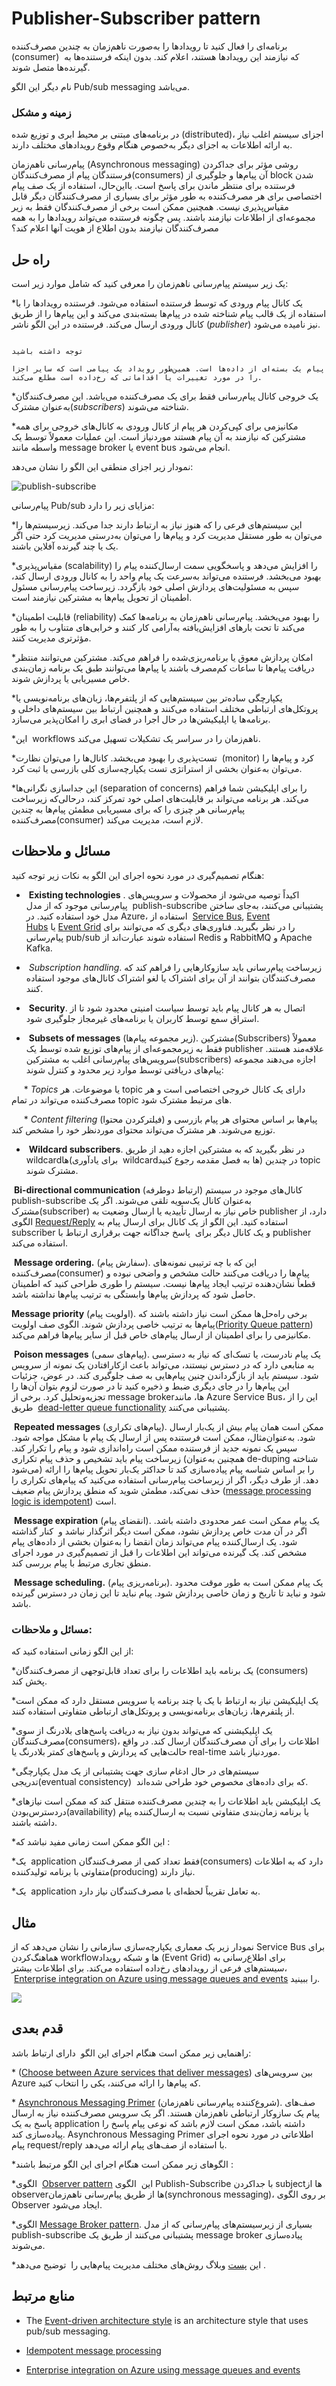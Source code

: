 # ‏Publisher-Subscriber pattern

  

برنامه‌ای را فعال کنید تا رویدادها را به‌صورت ناهم‌زمان به چندین مصرف‌کننده (consumer)  که نیازمند این رویدادها هستند، اعلام کند. بدون اینکه فرستنده‌ها به گیرنده‌ها متصل شوند.  

نام دیگر این الگو Pub/sub messaging می‌باشد.

  

### **زمینه و مشکل**

  

در برنامه‌‌های مبتنی بر محیط ابری و توزیع شده (distributed)، اجزای سیستم اغلب نیاز به ارائه اطلاعات به اجزای دیگر به‌خصوص هنگام وقوع رویدادهای مختلف دارند.  

پیام‌رسانی ناهم‌زمان (Asynchronous messaging) روشی مؤثر برای جداکردن فرستندگان پیام از مصرف‌کنندگان(consumers) آن پیام‌‌ها و جلوگیری از block شدن فرستنده برای منتظر ماندن برای پاسخ است. بااین‌حال، استفاده از یک صف پیام اختصاصی برای هر مصرف‌کننده به طور مؤثر برای بسیاری از مصرف‌کنندگان دیگر قابل مقیاس‌پذیری نیست. همچنین ممکن است برخی از مصرف‌کنندگان فقط به زیر مجموعه‌ای از اطلاعات نیازمند باشند. پس چگونه فرستنده می‌تواند رویدادها را به همه مصرف‌کنندگان نیازمند بدون اطلاع از هویت آنها اعلام کند؟

  

## راه حل

  

یک زیر سیستم پیام‌رسانی ناهم‌زمان را معرفی کنید که شامل موارد زیر است:  

*‏ یک کانال پیام ورودی که توسط فرستنده استفاده می‌شود. فرستنده رویدادها را با استفاده از یک قالب پیام شناخته شده در پیام‌ها بسته‌بندی می‌کند و این پیام‌ها را از طریق کانال ورودی ارسال می‌کند. فرستنده در این الگو ناشر (_publisher_) نیز نامیده می‌شود.

  

```

توجه داشته باشید  

پیام یک بسته‌ای از داده‌ها است. همین‌طور رویداد یک پیامی است که سایر اجزا را در مورد تغییرات یا اقداماتی که رخ‌داده است مطلع می‌کند.

```

  
*‏ یک خروجی کانال پیام‌رسانی فقط برای یک مصرف‌کننده می‌باشد. این مصرف‌کنندگان به‌عنوان مشترک(_subscribers_) شناخته می‌شوند.  

*‏ مکانیزمی برای کپی‌کردن هر پیام از کانال ورودی به کانال‌های خروجی برای همه مشترکین که نیازمند به آن پیام هستند موردنیاز است. این عملیات معمولاً توسط یک واسطه مانند message broker یا event bus انجام می‌شود.

نمودار زیر اجزای منطقی این الگو را نشان می‌دهد:

  

![publish-subscribe](../assets/messaging/publish-subscribe.png)

  

پیام‌رسانی Pub/sub مزایای زیر را دارد:  

*‏ این سیستم‌های فرعی را که هنوز نیاز به ارتباط دارند جدا می‌کند. زیرسیستم‌ها را می‌توان به طور مستقل مدیریت کرد و پیام‌ها را می‌توان به‌درستی مدیریت کرد حتی اگر یک یا چند گیرنده آفلاین باشند.  

*‏ مقیاس‌پذیری(scalability) را افزایش می‌دهد و پاسخگویی سمت ارسال‌کننده پیام را بهبود می‌بخشد. فرستنده می‌تواند به‌سرعت یک پیام واحد را به کانال ورودی ارسال کند، سپس به مسئولیت‌های پردازش اصلی خود بازگردد. زیرساخت پیام‌رسانی مسئول اطمینان از تحویل پیام‌ها به مشترکین نیازمند است.  

*‏ قابلیت اطمینان(reliability) را بهبود می‌بخشد. پیام‌رسانی ناهم‌زمان به برنامه‌ها کمک می‌کند تا تحت بارهای افزایش‌یافته به‌آرامی کار کنند و خرابی‌‌های متناوب را به طور مؤثرتری مدیریت کنند.  

*‏ امکان پردازش معوق یا برنامه‌ریزی‌شده را فراهم می‌کند. مشترکین می‌توانند منتظر دریافت پیام‌ها تا ساعات کم‌مصرف باشند یا پیام‌ها می‌توانند طبق یک برنامه زمان‌بندی خاص مسیریابی یا پردازش شوند.  

*‏ یکپارچگی ساده‌تر بین سیستم‌‌هایی که از پلتفرم‌ها، زبان‌‌های برنامه‌نویسی یا پروتکل‌‌های ارتباطی مختلف استفاده می‌کنند و همچنین ارتباط بین سیستم‌‌های داخلی و برنامه‌ها یا اپلیکیشن‌ها در حال اجرا در فضای ابری را امکان‌پذیر می‌سازد.  

*‏ این workflows ناهم‌زمان را در سراسر یک تشکیلات تسهیل می‌کند.  

*‏ تست‌پذیری را بهبود می‌بخشد. کانال‌ها را می‌توان نظارت (monitor) کرد و پیام‌ها را می‌توان به‌عنوان بخشی از استراتژی تست یکپارچه‌سازی کلی بازرسی یا ثبت کرد.  

*‏ این جداسازی نگرانی‌ها(separation of concerns) را برای اپلیکیشن شما فراهم می‌کند. هر برنامه می‌تواند بر قابلیت‌‌های اصلی خود تمرکز کند، درحالی‌که زیرساخت پیام‌رسانی هر چیزی را که برای مسیریابی مطمئن پیام‌ها به چندین مصرف‌کننده(consumer) لازم است، مدیریت می‌کند.

  

## مسائل و ملاحظات

  
هنگام تصمیم‌گیری در مورد نحوه اجرای این الگو به نکات زیر توجه کنید:  

* _‏_ **‏Existing technologies** . اکیداً توصیه می‌شود از محصولات و سرویس‌‌های پیام‌رسانی موجود که از مدل  publish-subscribe پشتیبانی می‌کنند، به‌جای ساختن مدل خود استفاده کنید. در Azure، استفاده از  [Service Bus](https://learn.microsoft.com/en-us/azure/service-bus-messaging/), [Event Hubs](https://learn.microsoft.com/en-us/azure/event-hubs/) یا [Event Grid](https://learn.microsoft.com/en-us/azure/event-grid/) را در نظر بگیرید. فناوری‌‌های دیگری که می‌توانند برای پیام‌رسانی pub/sub استفاده شوند عبارت‌اند از Redis و RabbitMQ و Apache Kafka.  

* _‏_  *‏*Subscription handling**. زیرساخت پیام‌رسانی باید سازوکارهایی را فراهم کند که مصرف‌کنندگان بتوانند از آن برای اشتراک یا لغو اشتراک کانال‌‌های موجود استفاده کنند.  

* _‏_ **‏Security**. اتصال به هر کانال پیام باید توسط سیاست امنیتی محدود شود تا از استراق سمع توسط کاربران یا برنامه‌های غیرمجاز جلوگیری شود.  

* _‏_ **‏Subsets of messages** (زیر مجموعه پیام‌ها). مشترکین(Subscribers) معمولاً فقط به زیرمجموعه‌ای از پیام‌های توزیع شده توسط یک publisher علاقه‌مند هستند. سرویس‌های پیام‌رسانی اغلب به مشترکین(subscribers) اجازه می‌دهند مجموعه پیام‌های دریافتی توسط موارد زیر محدود و کنترل شوند:  

     * *‏*Topics** یا موضوعات. هر topic دارای یک کانال خروجی اختصاصی است و هر مصرف‌کننده می‌تواند در تمام topic های مرتبط مشترک شود.  

     * *‏*Content filtering** (فیلترکردن محتوا) پیام‌ها بر اساس محتوای هر پیام بازرسی و توزیع می‌شوند. هر مشترک می‌تواند محتوای موردنظر خود را مشخص کند.  

* _‏_ **‏Wildcard subscribers**. در نظر بگیرید که به مشترکین اجازه دهید از طریق wildcardها(برای یادآوری  wildcardها به فصل مقدمه رجوع کنید) در چندین topic مشترک شوند.

  
 _‏_ **Bi-directional communication** (ارتباط دو‌طرفه) کانال‌های موجود در سیستم publish-subscribe به‌عنوان کانال یک‌سویه تلقی می‌شوند. اگر یک مشترک(subscriber) خاص نیاز به ارسال تأییدیه یا ارسال وضعیت به publisher دارد، از الگوی [Request/Reply](http://www.enterpriseintegrationpatterns.com/patterns/messaging/RequestReply.html) استفاده کنید. این الگو از یک کانال برای ارسال پیام به subscriber و یک کانال دیگر برای  پاسخ جداگانه جهت برقراری ارتباط با publisher استفاده می‌کند.  

_‏_ **‏Message ordering.** (سفارش پیام). این که با چه ترتیبی نمونه‌‌های مصرف‌کننده(consumer) پیام‌ها را دریافت می‌کنند حالت مشخص و واضحی نبوده و قطعاً نشان‌دهنده ترتیب ایجاد پیام‌ها نیست. سیستم را طوری طراحی کنید که اطمینان حاصل شود که پردازش پیام‌ها وابستگی به ترتیب پیام‌ها نداشته باشد.

_‏_**Message priority** (اولویت پیام). برخی راه‌حل‌ها ممکن است نیاز داشته باشند که پیام‌ها به ترتیب خاصی پردازش شوند. الگوی صف اولویت([Priority Queue pattern](./Priority%20Queue%20pattern.md)) مکانیزمی را برای اطمینان از ارسال پیام‌های خاص قبل از سایر پیام‌ها فراهم می‌کند.  

_‏_ **Poison messages** (پیام‌های سمی). یک پیام نادرست، یا تسک‌ای که نیاز به دسترسی به منابعی دارد که در دسترس نیستند، می‌تواند باعث ازکارافتادن یک نمونه از سرویس شود. سیستم باید از بازگرداندن چنین پیام‌‌هایی به صف جلوگیری کند. در عوض، جزئیات این پیام‌ها را در جای دیگری ضبط و ذخیره کنید تا در صورت لزوم بتوان آن‌ها را تجزیه‌وتحلیل کرد. برخی از message brokerها، مانند Azure Service Bus، این را از طریق  [dead-letter queue functionality](https://learn.microsoft.com/en-us/azure/service-bus-messaging/service-bus-dead-letter-queues) پشتیبانی می‌کنند.  

_‏_ **Repeated messages** (پیام‌های تکراری). ممکن است همان پیام بیش از یک‌بار ارسال شود. به‌عنوان‌‌مثال، ممکن است فرستنده پس از ارسال یک پیام با مشکل مواجه شود. سپس یک نمونه جدید از فرستنده ممکن است راه‌اندازی شود و پیام را تکرار کند. زیرساخت پیام باید تشخیص و حذف پیام تکراری (همچنین به‌عنوان de-duping شناخته می‌شود) را بر اساس شناسه پیام پیاده‌سازی کند تا حداکثر یک‌بار تحویل پیام‌ها را ارائه دهد. از طرف دیگر، اگر از زیرساخت پیام‌رسانی استفاده می‌کنید که پیام‌‌های تکراری را حذف نمی‌کند، مطمئن شوید که منطق پردازش پیام ضعیف ([message processing logic is idempotent](https://learn.microsoft.com/en-us/azure/architecture/reference-architectures/containers/aks-mission-critical/mission-critical-data-platform#idempotent-message-processing)) است.  

_‏_ **Message expiration** (انقضای پیام). یک پیام ممکن است عمر محدودی داشته باشد. اگر در آن مدت خاص پردازش نشود، ممکن است دیگر اثر‌گذار نباشد و  کنار گذاشته شود. یک ارسال‌کننده پیام می‌تواند زمان انقضا را به‌عنوان بخشی از داده‌های پیام مشخص کند. یک گیرنده می‌تواند این اطلاعات را قبل از تصمیم‌گیری در مورد اجرای منطق تجاری مرتبط با پیام بررسی کند.  

_‏_ **Message scheduling.** (برنامه‌ریزی پیام). یک پیام ممکن است به طور موقت محدود شود و نباید تا تاریخ و زمان خاصی پردازش شود. پیام نباید تا این زمان در دسترس گیرنده باشد.

  

### مسائل و ملاحظات:

  

از این الگو زمانی استفاده کنید که:  

*‏ یک برنامه باید اطلاعات را برای تعداد قابل‌توجهی از مصرف‌کنندگان(consumers) پخش کند.  

*‏ یک اپلیکیشن نیاز به ارتباط با یک یا چند برنامه یا سرویس مستقل دارد که ممکن است از پلتفرم‌ها، زبان‌‌های برنامه‌نویسی و پروتکل‌‌های ارتباطی متفاوتی استفاده کنند.  

*‏ یک اپلیکیشنی که می‌تواند بدون نیاز به دریافت پاسخ‌های بلادرنگ از سوی مصرف‌کنندگان(consumers)، اطلاعات را برای آن مصرف‌کنندگان ارسال کند. در واقع حالت‌‌هایی که پردازش و پاسخ‌های کمتر بلادرنگ یا real-time موردنیاز باشد.  

*‏ سیستم‌های در حال ادغام سازی جهت پشتیبانی از یک مدل یکپارچگی تدریجی(eventual consistency)  که برای داده‌‌های مخصوص خود طراحی شده‌اند.  

*‏ یک اپلیکیشن باید اطلاعات را به چندین مصرف‌کننده منتقل کند که ممکن است نیازهای دردسترس‌بودن(availability) یا برنامه زمان‌بندی متفاوتی نسبت به ارسال‌کننده پیام داشته باشند.  

*‏ این الگو ممکن است زمانی مفید نباشد که:  

*‏ یک application فقط تعداد کمی از مصرف‌کنندگان(consumers) دارد که به اطلاعات متفاوتی با برنامه تولیدکننده(producing) نیاز دارند.

*‏ یک application به تعامل تقریباً لحظه‌ای با مصرف‌کنندگان نیاز دارد.

  

## مثال

  

نمودار زیر یک معماری یکپارچه‌سازی سازمانی را نشان می‌دهد که از Service Bus برای هماهنگ‌کردن workflowها و شبکه رویداد (Event Grid) برای اطلاع‌رسانی به سیستم‌های فرعی از رویدادهای رخ‌داده استفاده می‌کند. برای اطلاعات بیشتر،  [Enterprise integration on Azure using message queues and events](https://learn.microsoft.com/en-us/azure/architecture/example-scenario/integration/queues-events) را ببینید.

  

![](../assets/messaging/enterprise-integration-queues-events.png)

  

## قدم بعدی

  

راهنمایی زیر ممکن است هنگام اجرای این الگو  دارای ارتباط باشد:  

*‏ ([Choose between Azure services that deliver messages](https://learn.microsoft.com/en-us/azure/event-grid/compare-messaging-services)) بین سرویس‌‌های Azure که پیام‌ها را ارائه می‌کنند، یکی را انتخاب کنید.  

*‏ [Asynchronous Messaging Primer](https://learn.microsoft.com/en-us/previous-versions/msp-n-p/dn589781(v=pandp.10)) (شروع‌کننده پیام‌رسانی ناهم‌زمان). صف‌های پیام یک سازوکار ارتباطی ناهم‌زمان هستند. اگر یک سرویس مصرف‌کننده نیاز به ارسال پاسخ به یک application داشته باشد، ممکن است لازم باشد که نوعی پیام پاسخ را پیاده‌سازی کند. Asynchronous Messaging Primer اطلاعاتی در مورد نحوه اجرای پیام request/reply با استفاده از صف‌های پیام ارائه می‌دهد.  

*‏ الگو‌های زیر ممکن است هنگام اجرای این الگو مرتبط باشند:  

*‏ الگوی [Observer pattern](https://en.wikipedia.org/wiki/Observer_pattern) این  الگوی Publish-Subscribe با جداکردن subjectها از observerها از طریق پیام‌رسانی ناهم‌زمان(synchronous messaging)، بر روی الگوی Observer ایجاد می‌شود.  

*‏ الگوی[Message Broker pattern](https://en.wikipedia.org/wiki/Message_broker). بسیاری از زیرسیستم‌های پیام‌رسانی که از مدل publish-subscribe پشتیبانی می‌کنند از طریق یک message broker پیاده‌سازی می‌شوند.  

*‏ این [پست](https://particular.net/blog/you-dont-need-ordered-delivery) وبلاگ روش‌‌های مختلف مدیریت پیام‌‌هایی را  توضیح می‌دهد.

  

## منابع مرتبط

  

- The [Event-driven architecture style](https://learn.microsoft.com/en-us/azure/architecture/guide/architecture-styles/event-driven) is an architecture style that uses pub/sub messaging.

- [Idempotent message processing](https://learn.microsoft.com/en-us/azure/architecture/reference-architectures/containers/aks-mission-critical/mission-critical-data-platform#idempotent-message-processing)

- [Enterprise integration on Azure using message queues and events](https://learn.microsoft.com/en-us/azure/architecture/example-scenario/integration/queues-events)